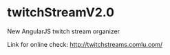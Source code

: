 # twitchStreamV2.0
New AngularJS twitch stream organizer

Link for online check: http://twitchstreams.comlu.com/
